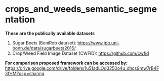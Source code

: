 # crops_and_weeds_semantic_segmentation

**These are the publically available datasets**
1. Sugar Beets (BoniRob dataset): https://www.ipb.uni-bonn.de/data/sugarbeets2016/
2. Crop/Weed Field Image Dataset (CWFID): https://github.com/cwfid




**For comparison proposed framework can be accessed by:**
https://drive.google.com/drive/folders/1u51adLOd3250o4u_dhcs9mw7rB4F3fHM?usp=sharing
